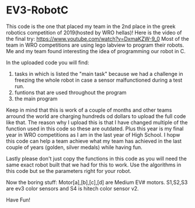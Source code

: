 # EV3-RobotC
This code is the one that placed my team in the 2nd place in the greek robotics competition of 2019(hosted by WRO hellas)!
Here is the video of the final try: https://www.youtube.com/watch?v=DxmaKZW-9_0
Most of the team in WRO competitions are using lego labview to program their robots.
Me and my team found interesting the idea of programming our robot in C.

In the uploaded code you will find:
  1) tasks in which is listed the "main task" because we had a challenge in freezing the whole robot in case a sensor malfunctioned during a test run.
  2) funtions that are used throughout the program 
  3) the main program 
  
Keep in mind that this is work of a couple of months and other teams arround the world are charging hundreds od dollars to upload the full code like that.
The reason why I upload this is that I have changed multiple of the function used in this code so these are outdated.
Plus this year is my final year in WRO competitions as I am in the last year of High School.
I hopw this code can help a team achieve what my team has achieved in the last couple of years (golden, silver medals) while having fun.

Lastly please don't just copy the functions in this code as you will need the same exact robot built that we had for this to work.
Use the algorithms in this code but se the parameters right for your robot.

Now the boring stuff:
Motor[a],[b],[c],[d] are Medium EV# motors.
S1,S2,S3 are ev3 color sensors and S4 is hitech color sensor v2.

Have Fun!
